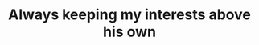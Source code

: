 ---
title: Always keeping my interests above his own
layout: default
date_text: 07/29/2016
username: jbraunger777
short_description: Bought a Condo home in 2016 for approximately $75K in Fitchburg,
  WI.
full_description: Grant did a superb job of taking us through the process. He has
  integrity and professionalism.  At a couple of points he could have pushed for a
  self serving short cut that would have preserved the chance for a quick sale and
  commission, but Grant took the high road, always keeping my interests above his
  own. That is hard to find these days.
star_01: ''
star_02: ''
star_03: ''
star_04: ''
star_local_01: ''
star_local_02: ''
star_local_03: ''
star_local_04: ''
star_process_01: ''
star_process_02: ''
star_process_03: ''
star_process_04: ''
star_responsive_01: ''
star_responsive_02: ''
star_responsive_03: ''
star_responsive_04: ''
star_negotiation_01: ''
star_negotiation_02: ''
star_negotiation_03: ''
star_negotiation_04: ''
---